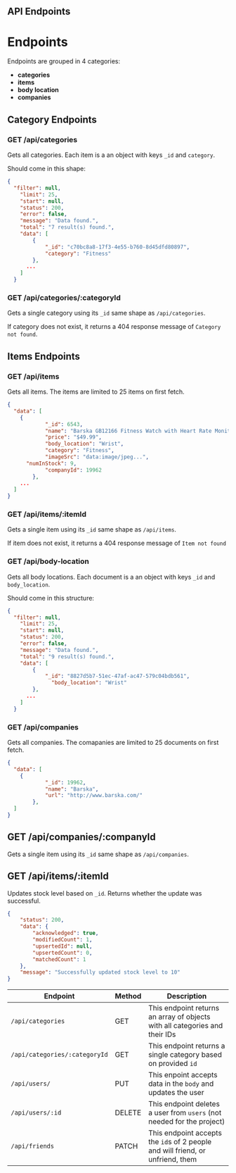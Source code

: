 ## API Endpoints
# Endpoints

Endpoints are grouped in 4 categories:

- **categories**
- **items**
- **body location**
- **companies**
## Category Endpoints
### GET /api/categories

Gets all categories. Each item is a an object with keys `_id` and `category`.

Should come in this shape:

```json
{
  "filter": null,
	"limit": 25,
	"start": null,
	"status": 200,
	"error": false,
	"message": "Data found.",
	"total": "7 result(s) found.",
    "data": [
	    {
		    "_id": "c70bc8a8-17f3-4e55-b760-8d45dfd80897",
		    "category": "Fitness"
	    },
      ...
    ]
  }
```
### GET /api/categories/:categoryId

Gets a single category using its `_id` same shape as `/api/categories`.

If category does not exist, it returns a 404 response message of `Category not found`.
## Items Endpoints
### GET /api/items

Gets all items. The items are limited to 25 items on first fetch.

```json
{
  "data": [
    {
			"_id": 6543,
			"name": "Barska GB12166 Fitness Watch with Heart Rate Monitor",
			"price": "$49.99",
			"body_location": "Wrist",
			"category": "Fitness",
			"imageSrc": "data:image/jpeg...",
      "numInStock": 9,
			"companyId": 19962
		},
    ...
  ]
}
```
### GET /api/items/:itemId

Gets a single item using its `_id` same shape as `/api/items`.

If item does not exist, it returns a 404 response message of `Item not found`

### GET /api/body-location

Gets all body locations. Each document is a an object with keys `_id` and `body_location`.

Should come in this structure:

```json
{
  "filter": null,
	"limit": 25,
	"start": null,
	"status": 200,
	"error": false,
	"message": "Data found.",
	"total": "9 result(s) found.",
    "data": [
	    {
		    "_id": "8827d5b7-51ec-47af-ac47-579c04bdb561",
			  "body_location": "Wrist"
	    },
      ...
    ]
  }
```

### GET /api/companies

Gets all companies. The comapanies are limited to 25 documents on first fetch.

```json
{
  "data": [
    {
			"_id": 19962,
			"name": "Barska",
			"url": "http://www.barska.com/"
		},
  ]
}
```

## GET /api/companies/:companyId

Gets a single item using its `_id` same shape as `/api/companies`.

## GET /api/items/:itemId

Updates stock level based on `_id`. Returns whether the update was successful.

```json
{
	"status": 200,
	"data": {
		"acknowledged": true,
		"modifiedCount": 1,
		"upsertedId": null,
		"upsertedCount": 0,
		"matchedCount": 1
	},
	"message": "Successfully updated stock level to 10"
}
```


































| Endpoint         | Method | Description                                                                    |
| ---------------- | ------ | ------------------------------------------------------------------------------ |
| `/api/categories`| GET    | This endpoint returns an array of objects with all categories and their IDs    |
| `/api/categories/:categoryId`| GET    | This endpoint returns a single category based on provided `id`                   |
| `/api/users/`    | PUT    | This enpoint accepts data in the `body` and updates the user                   |
| `/api/users/:id` | DELETE | This endpoint deletes a user from `users` (not needed for the project)         |
| `/api/friends`   | PATCH  | This endpoint accepts the `id`s of 2 people and will friend, or unfriend, them |
